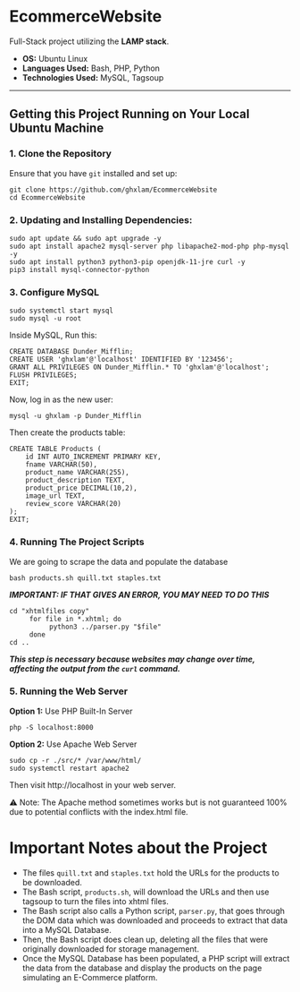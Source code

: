 # EcommerceWebsite

Full-Stack project utilizing the **LAMP stack**.  

- **OS:** Ubuntu Linux  
- **Languages Used:** Bash, PHP, Python  
- **Technologies Used:** MySQL, Tagsoup  

---

## Getting this Project Running on Your Local Ubuntu Machine

### 1. Clone the Repository
Ensure that you have `git` installed and set up:

```
git clone https://github.com/ghxlam/EcommerceWebsite
cd EcommerceWebsite
```
### 2. Updating and Installing Dependencies:
```
sudo apt update && sudo apt upgrade -y
sudo apt install apache2 mysql-server php libapache2-mod-php php-mysql -y
sudo apt install python3 python3-pip openjdk-11-jre curl -y
pip3 install mysql-connector-python
```
### 3. Configure MySQL
```
sudo systemctl start mysql
sudo mysql -u root
```
Inside MySQL, Run this:      
```
CREATE DATABASE Dunder_Mifflin;
CREATE USER 'ghxlam'@'localhost' IDENTIFIED BY '123456';
GRANT ALL PRIVILEGES ON Dunder_Mifflin.* TO 'ghxlam'@'localhost';
FLUSH PRIVILEGES;
EXIT;
```
Now, log in as the new user:
```
mysql -u ghxlam -p Dunder_Mifflin
```
Then create the products table:
```
CREATE TABLE Products (
    id INT AUTO_INCREMENT PRIMARY KEY,
    fname VARCHAR(50),
    product_name VARCHAR(255),
    product_description TEXT,
    product_price DECIMAL(10,2),
    image_url TEXT,
    review_score VARCHAR(20)
);
EXIT;
```

### 4. Running The Project Scripts
We are going to scrape the data and populate the database
```
bash products.sh quill.txt staples.txt
```
***IMPORTANT: IF THAT GIVES AN ERROR, YOU MAY NEED TO DO THIS***
```
cd "xhtmlfiles copy"
     for file in *.xhtml; do
          python3 ../parser.py "$file"
     done
cd ..
```
***This step is necessary because websites may change over time, affecting the output from the `curl` command.***

### 5. Running the Web Server
**Option 1:** Use PHP Built-In Server
```
php -S localhost:8000
```
**Option 2:** Use Apache Web Server
```
sudo cp -r ./src/* /var/www/html/
sudo systemctl restart apache2
```
Then visit http://localhost in your web server.

⚠️ Note: The Apache method sometimes works but is not guaranteed 100% due to potential conflicts with the index.html file.


# Important Notes about the Project
- The files `quill.txt` and `staples.txt` hold the URLs for the products to be downloaded.
- The Bash script, `products.sh`, will download the URLs and then use tagsoup to turn the files into xhtml files.
- The Bash script also calls a Python script, `parser.py`, that goes through the DOM data which was downloaded and proceeds to extract that data into a MySQL Database.
- Then, the Bash script does clean up, deleting all the files that were originally downloaded for storage management.
- Once the MySQL Database has been populated, a PHP script will extract the data from the database and display the products on the page simulating an E-Commerce platform.
